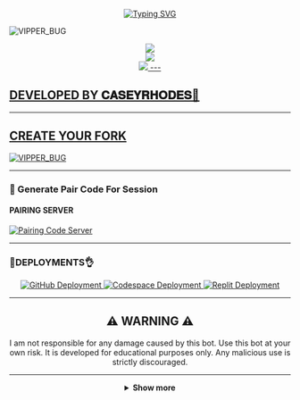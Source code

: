 <p align="center">
  <a href="https://git.io/typing-svg">
    <img src="https://readme-typing-svg.demolab.com?font=EB+Garamond&weight=800&size=28&duration=4000&pause=1000&random=false&width=435&lines=+VIPPER_BUG;WHATSAPP+CRASH+x+BUG+BOT;DEVELOPED+BY+𝐂𝐀𝐒𝐄𝐘𝐑𝐇𝐎𝐃𝐄𝐒 🌟" alt="Typing SVG" />
  </a>
</p>

![VIPPER_BUG](https://i.imgur.com/wOfxm0e.jpeg)
<p align="center">
<a href="https://www.youtube.com/@Caseyrhodes01"><img src="https://img.shields.io/badge/YouTube-ff0000?style=for-the-badge&logo=youtube&logoColor=ff000000&link=https://youtube.com/@caseyrhodes02" /><br>
<a href="https://whatsapp.com/channel/0029VakUEfb4o7qVdkwPk83E"><img src="https://img.shields.io/badge/WhatsApp Channel-25D366?style=for-the-badge&logo=whatsapp&logoColor=white&link=https://whatsapp.com/channel/0029VakUEfb4o7qVdkwPk83E" /><br>
<a href="https://t.me/254112192119"><img src="https://img.shields.io/badge/Telegram-00FFFF?style=for-the-badge&logo=telegram&logoColor=white" />
---

## DEVELOPED BY 𝐂𝐀𝐒𝐄𝐘𝐑𝐇𝐎𝐃𝐄𝐒🌟

---

## CREATE YOUR FORK
<a href="https://github.com/caseyweb/VIPPER_BUG/fork">
  <img title="VIPPER_BUG" src="https://img.shields.io/badge/FORK-VIPPER_BUG-red?color=red&style=for-the-badge&logo=stackshare">
</a>

---

### 🔐 Generate Pair Code For Session

#### PAIRING SERVER 
<a href="https://drk-tech-1.onrender.com/" target="_blank">
  <img alt="Pairing Code Server " src="https://img.shields.io/badge/PAIRING CODE-green?style=for-the-badge&logo=opencv&logoColor=white"/>
</a>

---

###  🐛DEPLOYMENTS👌

<div align="center">
  <!-- Badges for deployment -->
  <a href="https://youtu.be/AZg7UMMy6q8?si=_YyYGgUS1AL9oR-B" target="_blank">
    <img src="https://img.shields.io/badge/Deployment-GitHub-blue?style=for-the-badge&logo=github" alt="GitHub Deployment" />
  </a>
  <a href="https://youtu.be/4b1HNuaQx54?si=CSRoq27E8nS0AeNA" target="_blank">
    <img src="https://img.shields.io/badge/Deployment-Codespace-blue?style=for-the-badge&logo=github" alt="Codespace Deployment" />
  </a>
  <a href="https://youtu.be/yH2KCK0AD4I?si=F5tjgBpK4ZQO0F-x" target="_blank">
    <img src="https://img.shields.io/badge/Deployment-Replit-blue?style=for-the-badge&logo=replit" alt="Replit Deployment" />
  </a>
  
---

## ⚠️ WARNING ⚠️

I am not responsible for any damage caused by this bot. Use this bot at your own risk. It is developed for educational purposes only. Any malicious use is strictly discouraged.

---

<details>
  <summary><strong>Show more</strong></summary>


---

## Developer 💀

<a href="https://github.com/VIPPER_BUG">
  <img src="https://github.com/VIPPER_BUG.png" width="200" height="200" alt="VIPPER_BUG"/>
</a>
<p align="center"><strong>DRK-S-TEN</strong></p>

---

## Contributors 🤝

<a href="https://github.com/caseyweb">
  <img src="https://github.com/caseyweb.png" width="200" height="200" alt="toge012345"/>
</a>
<p align="center"><strong>toge012345</strong

---

## GitHub Deployment

```yaml
name: Node.js CI

on:
  push:
    branches:
      - main
  pull_request:
    branches:
      - main
  schedule:
    - cron: '0 */6 * * *'  

jobs:
  build:

    runs-on: ubuntu-latest

    strategy:
      matrix:
        node-version: [20.x]

    steps:
    - name: Checkout repository
      uses: actions/checkout@v3

    - name: Set up Node.js
      uses: actions/setup-node@v3
      with:
        node-version: ${{ matrix.node-version }}

    - name: Install dependencies
      run: npm install

    - name: Install FFmpeg
      run: sudo apt-get install -y ffmpeg

    - name: Start application with timeout
      run: |
        timeout 21590s npm start  # Limits run to 5h 59m 50s

    - name: Save state (Optional)
      run: |
        ./save_state.sh
